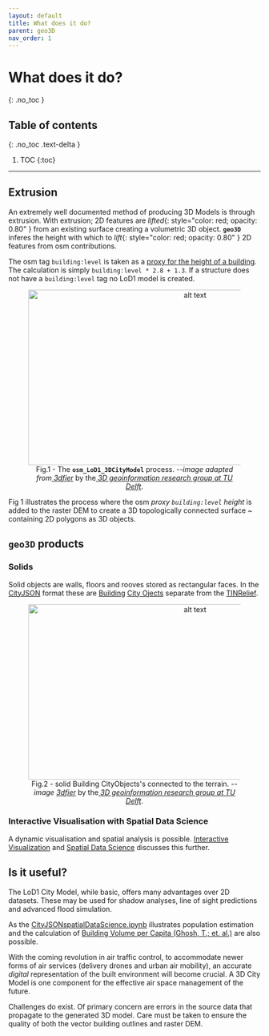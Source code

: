 ```yaml
---
layout: default
title: What does it do?
parent: geo3D
nav_order: 1
---
```


# What does it do?
{: .no_toc }

## Table of contents
{: .no_toc .text-delta }

1. TOC
{:toc}

---

## Extrusion

An extremely well documented method of producing 3D Models is through extrusion. With extrusion; 2D features are *lifted*{: style="color: red; opacity: 0.80" } from an existing surface creating a volumetric 3D object.  <code><b>geo3D</b></code> inferes the height with which to *lift*{: style="color: red; opacity: 0.80" } 2D features from osm contributions. 

The osm tag `building:level` is taken as a [proxy for the height of a building](https://wiki.openstreetmap.org/wiki/Key:building:levels). The calculation is simply `building:level * 2.8 + 1.3`. If a structure does not have a `building:level` tag no LoD1 model is created.
 &nbsp; &nbsp;
 <figure><center>
  <img src="{{site.baseurl | prepend: site.url}}/img/extrusion_tuDelft.png" alt="alt text" width="650" height="350">
  <!-- <figcaption>Fig.1 - <code><b>The osm_LoD1_3DCityModel</b></code> process. <span style="color:blue;opacity:0.8;"><em>--image TUDelft</em></span>.</figcaption> -->
  <figcaption>Fig.1 - The <code><b>osm_LoD1_3DCityModel</b></code> process. <em>--image adapted from</em><cite><a href="https://github.com/tudelft3d/3dfier"> 3dfier</a></cite> by the<cite><a href="https://3d.bk.tudelft.nl/"> 3D geoinformation research group at TU Delft</a></cite>.</figcaption>
</center></figure>
<!--
<p align="center">
  <img src="{{site.baseurl | prepend: site.url}}/img/extrusion_tuDelft.png" alt="alt text" width="650" height="350">
 </p> 
<p align="center"> 
    Fig 1. The osm_LoD1_3DCityModel process. <span style="color:blue"><em>--image TUDelft</em></span>.
</p> -->

Fig 1 illustrates the process where the osm *proxy `building:level` height*  is added to the raster DEM to create a 3D topologically connected surface ~ containing 2D polygons as 3D objects.

## `geo3D` products

<!--### Trianglated MultiSurfaces

MultiSurface outputs are the walls and rooves of buildings, along with the terrain, as a collection of connected triangles. This surface is created in the [Wavefront OBJ](https://en.wikipedia.org/wiki/Wavefront_.obj_file) format. An accompanying [material file](https://en.wikipedia.org/wiki/Wavefront_.obj_file#Material_template_library) (.mtl) to associate objects with a respective color is [available](https://github.com/AdrianKriger/osm_LoD1_3DCityModel/blob/main/village_campus/result/osm_LoD1_3DCityModel.mtl). 

<figure><center>
  <img src="{{site.baseurl | prepend: site.url}}/img/objects_horizontal_view_multisurface_tuDelft.png" alt="alt text" width="650" height="350">
  <figcaption>Fig.2 - illustrates a horizontal view of the 2.75D surface with the exterior of all features together. <em>--image </em><cite><a href="https://github.com/tudelft3d/3dfier"> 3dfier</a></cite> by the<cite><a href="https://3d.bk.tudelft.nl/"> 3D geoinformation research group at TU Delft</a></cite>.</figcaption>
</center></figure>   
-->
### Solids

Solid objects are walls, floors and rooves stored as rectangular faces. In the [CityJSON](https://www.cityjson.org/) format these are [Building](https://www.cityjson.org/specs/1.0.1/#building) [City Ojects](https://www.cityjson.org/specs/1.0.1/#cityjson-object) separate from the [TINRelief](https://www.cityjson.org/specs/1.0.1/#tinrelief).

<figure><center>
  <img src="{{site.baseurl | prepend: site.url}}/img/objects_horizontal_view_solid_tuDelft.png" alt="alt text" width="650" height="350">
  <figcaption>Fig.2 - solid Building CityObjects's connected to the terrain. <em>--image </em><cite><a href="https://github.com/tudelft3d/3dfier"> 3dfier</a></cite> by the<cite><a href="https://3d.bk.tudelft.nl/"> 3D geoinformation research group at TU Delft</a></cite>.</figcaption>
</center></figure>

### Interactive Visualisation with Spatial Data Science

A dynamic visualisation and spatial analysis is possible. [Interactive Visualization](https://adriankriger.github.io/geo3D/docs/interactive/) and [Spatial Data Science](https://adriankriger.github.io/geo3D/docs/spatial/) discusses this further.

## Is it useful?

The LoD1 City Model, while basic, offers many advantages over 2D datasets. These may be used for shadow analyses, line of sight predictions and advanced flood simulation. 

As the  [CityJSONspatialDataScience.ipynb](https://github.com/AdrianKriger/osm_LoD1_3DCityModel/blob/main/village_campus/CityJSONspatialDataScience.ipynb) illustrates population estimation and the calculation of [Building Volume per Capita (Ghosh, T.; et. al.)](https://www.frontiersin.org/articles/10.3389/frsc.2020.00037/full) are also possible.

With the coming revolution in air traffic control, to accommodate newer forms of air services (delivery drones and urban air mobility), an accurate *digital* representation of the built environment will become crucial. A 3D City Model is one component for the effective air space management of the future.

Challenges do exist. Of primary concern are errors in the source data that propagate to the generated 3D model. Care must be taken to ensure the quality of both the vector building outlines and raster DEM.
